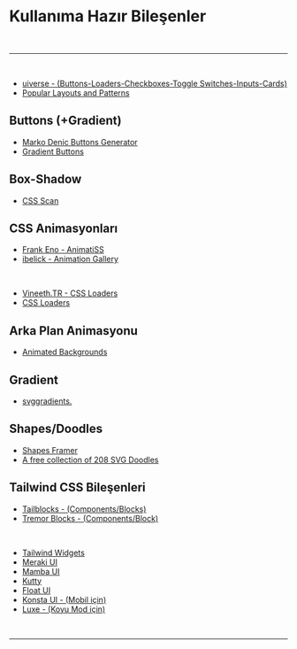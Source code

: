# Kullanıma Hazır Bileşenler

<br>

---

<br>

- [uiverse - (Buttons-Loaders-Checkboxes-Toggle Switches-Inputs-Cards)](https://uiverse.io/)
- [Popular Layouts and Patterns](https://csslayout.io/)

## Buttons (+Gradient)

- [Marko Denic Buttons Generator](https://markodenic.com/tools/buttons-generator/)
- [Gradient Buttons](https://gradientbuttons.colorion.co/)

## Box-Shadow

- [CSS Scan](https://getcssscan.com/css-box-shadow-examples)

## CSS Animasyonları

- [Frank Eno - AnimatiSS](https://xsgames.co/animatiss/?ref=producthunt)
- [ibelick - Animation Gallery](https://animation.ibelick.com/)

<br>

- [Vineeth.TR - CSS Loaders](https://cssloaders.github.io/)
- [CSS Loaders](https://css-loaders.com/)

## Arka Plan Animasyonu

- [Animated Backgrounds](https://animatedbackgrounds.me/)

## Gradient

- [svggradients.](https://svggradients.com/)

## Shapes/Doodles

- [Shapes Framer](https://shapes.framer.website/)
- [A free collection of 208 SVG Doodles](https://svgdoodles.com)

## Tailwind CSS Bileşenleri

- [Tailblocks - (Components/Blocks)](https://tailblocks.cc/)
- [Tremor Blocks - (Components/Block)](https://blocks.tremor.so/)

<br>

- [Tailwind Widgets](https://tailwindwidgets.com/)
- [Meraki UI](https://merakiui.com/)
- [Mamba UI](https://mambaui.com/)
- [Kutty](https://kutty.netlify.app/components/)
- [Float UI](https://floatui.com/)
- [Konsta UI - (Mobil için)](https://konstaui.com/)
- [Luxe - (Koyu Mod için)](https://luxe.guhrodrigues.com/)

<br>

---
